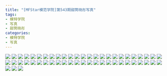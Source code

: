 ```yaml
---
title: "[MFStar模范学院]第543期甜筒晓彤写真"
tags: 
- 模特学院
- 写真
- 甜筒晓彤
categories:
- 模特学院
- 写真
---
```


![](https://img.ilovese.xyz/1734715178800.webp)
![](https://img.ilovese.xyz/1734715180283.webp)
![](https://img.ilovese.xyz/1734715182046.webp)
![](https://img.ilovese.xyz/1734715183909.webp)
![](https://img.ilovese.xyz/1734715185695.webp)
![](https://img.ilovese.xyz/1734715187598.webp)
![](https://img.ilovese.xyz/1734715189166.webp)
![](https://img.ilovese.xyz/1734715190615.webp)
![](https://img.ilovese.xyz/1734715192607.webp)
![](https://img.ilovese.xyz/1734715193982.webp)
![](https://img.ilovese.xyz/1734715195406.webp)
![](https://img.ilovese.xyz/1734715197692.webp)
![](https://img.ilovese.xyz/1734715199207.webp)
![](https://img.ilovese.xyz/1734715200585.webp)
![](https://img.ilovese.xyz/1734715202269.webp)
![](https://img.ilovese.xyz/1734715203696.webp)
![](https://img.ilovese.xyz/1734715205288.webp)
![](https://img.ilovese.xyz/1734715207168.webp)
![](https://img.ilovese.xyz/1734715208657.webp)
![](https://img.ilovese.xyz/1734715210183.webp)
![](https://img.ilovese.xyz/1734715211997.webp)
![](https://img.ilovese.xyz/1734715213716.webp)
![](https://img.ilovese.xyz/1734715215565.webp)
![](https://img.ilovese.xyz/1734715217359.webp)
![](https://img.ilovese.xyz/1734715218865.webp)
![](https://img.ilovese.xyz/1734715220226.webp)
![](https://img.ilovese.xyz/1734715221932.webp)
![](https://img.ilovese.xyz/1734715223488.webp)
![](https://img.ilovese.xyz/1734715225041.webp)
![](https://img.ilovese.xyz/1734715226900.webp)
![](https://img.ilovese.xyz/1734715228761.webp)
![](https://img.ilovese.xyz/1734715230183.webp)
![](https://img.ilovese.xyz/1734715231570.webp)
![](https://img.ilovese.xyz/1734715233418.webp)
![](https://img.ilovese.xyz/1734715235298.webp)
![](https://img.ilovese.xyz/1734715237093.webp)
![](https://img.ilovese.xyz/1734715238985.webp)
![](https://img.ilovese.xyz/1734715240750.webp)
![](https://img.ilovese.xyz/1734715242677.webp)
![](https://img.ilovese.xyz/1734715244500.webp)
![](https://img.ilovese.xyz/1734715246452.webp)
![](https://img.ilovese.xyz/1734715248225.webp)
![](https://img.ilovese.xyz/1734715249746.webp)
![](https://img.ilovese.xyz/1734715251457.webp)
![](https://img.ilovese.xyz/1734715252742.webp)
![](https://img.ilovese.xyz/1734715254545.webp)
![](https://img.ilovese.xyz/1734715256001.webp)
![](https://img.ilovese.xyz/1734715257552.webp)
![](https://img.ilovese.xyz/1734715259683.webp)
![](https://img.ilovese.xyz/1734715261673.webp)
![](https://img.ilovese.xyz/1734715263418.webp)
![](https://img.ilovese.xyz/1734715264820.webp)
![](https://img.ilovese.xyz/1734715266599.webp)
